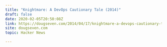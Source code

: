 ```yaml
---
title: "Knightmare: A DevOps Cautionary Tale (2014)"
draft: false
date: 2020-02-05T20:50:08Z
link: https://dougseven.com/2014/04/17/knightmare-a-devops-cautionary-tale/?utm_medium=RSS&utm_source=hune
site: dougseven.com
topic: Hacker News  

---
```

